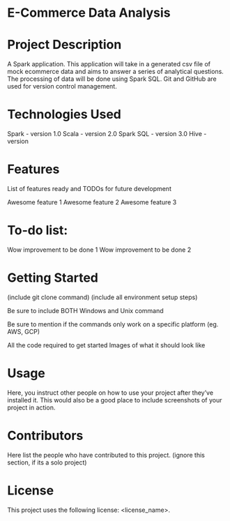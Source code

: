 # E-Commerce Data Analysis  
# Project Description
A Spark application. This application will take in a generated csv file of mock ecommerce data and aims to answer a series of analytical  questions. The processing of data will be done using Spark SQL. Git and 
GitHub are used for version control management.


# Technologies Used
Spark - version 1.0
Scala - version 2.0
Spark SQL - version 3.0
Hive - version 


# Features
List of features ready and TODOs for future development

Awesome feature 1
Awesome feature 2
Awesome feature 3

# To-do list:

Wow improvement to be done 1
Wow improvement to be done 2

# Getting Started
(include git clone command)
(include all environment setup steps)



Be sure to include BOTH Windows and Unix command

Be sure to mention if the commands only work on a specific platform (eg. AWS, GCP)



All the code required to get started
Images of what it should look like

# Usage

Here, you instruct other people on how to use your project
 after they’ve installed it. This would also be a good place to include 
screenshots of your project in action.



# Contributors

Here list the people who have contributed to this project. (ignore this section, if its a solo project)



# License
This project uses the following license: <license_name>.

